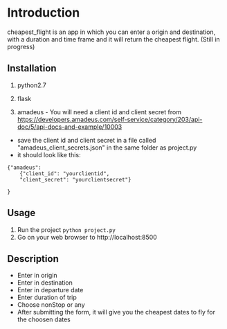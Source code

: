 # Introduction
cheapest_flight is an app in which you can enter a origin and destination, with a duration and time frame and it will return the cheapest flight. (Still in progress)

## Installation
1. python2.7

2. flask

3. amadeus - You will need a client id and client secret from https://developers.amadeus.com/self-service/category/203/api-doc/5/api-docs-and-example/10003
* save the client id and client secret in a file called "amadeus_client_secrets.json" in the same folder as project.py
* it should look like this:
```
{"amadeus":
    {"client_id": "yourclientid",
    "client_secret": "yourclientsecret"}

}
```

## Usage
1. Run the project
```python project.py```
2. Go on your web browser to http://localhost:8500

## Description
* Enter in origin
* Enter in destination
* Enter in departure date
* Enter duration of trip
* Choose nonStop or any
* After submitting the form, it will give you the cheapest dates to fly for the choosen dates


